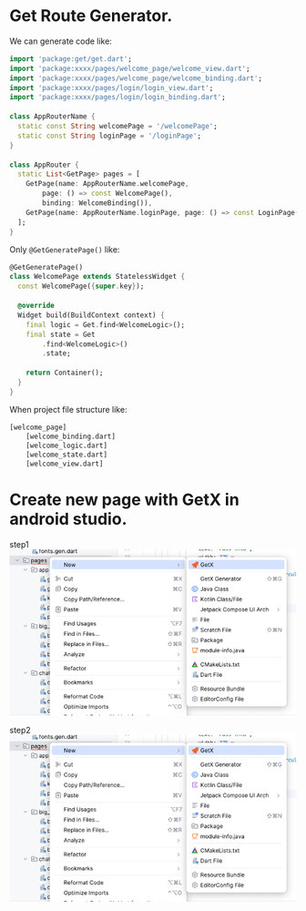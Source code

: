 # Get Route Generator.

We can generate code like:

```dart
import 'package:get/get.dart';
import 'package:xxxx/pages/welcome_page/welcome_view.dart';
import 'package:xxxx/pages/welcome_page/welcome_binding.dart';
import 'package:xxxx/pages/login/login_view.dart';
import 'package:xxxx/pages/login/login_binding.dart';

class AppRouterName {
  static const String welcomePage = '/welcomePage';
  static const String loginPage = '/loginPage';
}

class AppRouter {
  static List<GetPage> pages = [
    GetPage(name: AppRouterName.welcomePage,
        page: () => const WelcomePage(),
        binding: WelcomeBinding()),
    GetPage(name: AppRouterName.loginPage, page: () => const LoginPage(), binding: LoginBinding()),
  ];
}
```

Only `@GetGeneratePage()` like:

```dart
@GetGeneratePage()
class WelcomePage extends StatelessWidget {
  const WelcomePage({super.key});

  @override
  Widget build(BuildContext context) {
    final logic = Get.find<WelcomeLogic>();
    final state = Get
        .find<WelcomeLogic>()
        .state;

    return Container();
  }
}
```

When project file structure like:

```
[welcome_page]
    [welcome_binding.dart]
    [welcome_logic.dart]
    [welcome_state.dart]
    [welcome_view.dart]
```

# Create new page with GetX in android studio.

step1
![step1](./images/step1.png)

step2
![step2](./images/step1.png)